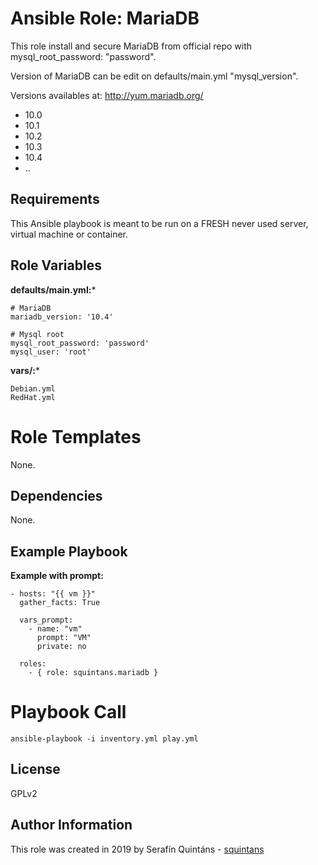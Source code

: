 Ansible Role: MariaDB
=====================

This role install and secure MariaDB from official repo with mysql_root_password: "password".

Version of MariaDB can be edit on defaults/main.yml "mysql_version".

Versions availables at: http://yum.mariadb.org/
- 10.0
- 10.1
- 10.2
- 10.3
- 10.4
- ..

Requirements
------------

This Ansible playbook is meant to be run on a FRESH never used server, virtual machine or container.

Role Variables
--------------

**defaults/main.yml:***
```
# MariaDB
mariadb_version: '10.4'

# Mysql root
mysql_root_password: 'password'
mysql_user: 'root'
```

**vars/:***
```
Debian.yml
RedHat.yml
```

Role Templates
==============

None.

Dependencies
------------

None.

Example Playbook
----------------

**Example with prompt:**
```
- hosts: "{{ vm }}"
  gather_facts: True

  vars_prompt:
    - name: "vm"
      prompt: "VM"
      private: no

  roles:
    - { role: squintans.mariadb }
```

Playbook Call
=============
```
ansible-playbook -i inventory.yml play.yml
```

License
-------

GPLv2

Author Information
------------------
This role was created in 2019 by Serafín Quintáns - [squintans](http://www.linkedin.com/in/serafin-quintans/)